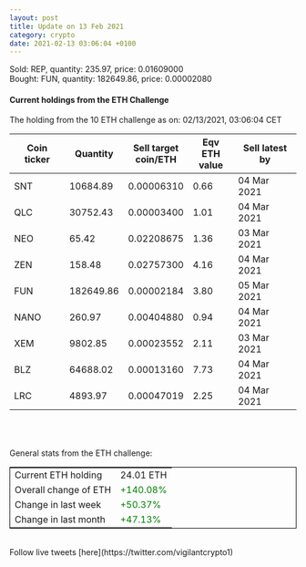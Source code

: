 ```yaml
---
layout: post
title: Update on 13 Feb 2021
category: crypto
date: 2021-02-13 03:06:04 +0100
---
```

<!-- Global site tag (gtag.js) - Google Analytics -->
<script async src="https://www.googletagmanager.com/gtag/js?id=UA-103831149-5"></script>
<script>
  window.dataLayer = window.dataLayer || [];
  function gtag(){dataLayer.push(arguments);}
  gtag('js', new Date());

  gtag('config', 'UA-103831149-5');
</script>
Sold: REP, quantity:       235.97, price:   0.01609000<br>Bought: FUN, quantity:    182649.86, price:   0.00002080<br>

#### Current holdings from the ETH Challenge

The holding from the 10 ETH challenge as on: 02/13/2021, 03:06:04 CET

|Coin ticker|Quantity|Sell target<br>coin/ETH|Eqv ETH<br>value|Sell latest by|
|-----------|--------|-----------|-----------|--------------|
SNT|10684.89|  0.00006310|0.66|04 Mar 2021|
QLC|30752.43|  0.00003400|1.01|04 Mar 2021|
NEO|65.42|  0.02208675|1.36|03 Mar 2021|
ZEN|158.48|  0.02757300|4.16|04 Mar 2021|
FUN|182649.86|  0.00002184|3.80|05 Mar 2021|
NANO|260.97|  0.00404880|0.94|04 Mar 2021|
XEM|9802.85|  0.00023552|2.11|03 Mar 2021|
BLZ|64688.02|  0.00013160|7.73|04 Mar 2021|
LRC|4893.97|  0.00047019|2.25|04 Mar 2021|

<br>
<br>
<br>
General stats from the ETH challenge:

<table style="border:1px solid black;margin-left:auto;margin-right:auto;">
	<tbody>
	<tr>
		<td>Current ETH holding</td>
		<td>     24.01 ETH</td>
	</tr>
	<tr>
		<td>Overall change of ETH</td>
		<td><font color="green">+140.08%</font></td>
	</tr>
	<tr>
		<td>Change in last week</td>
		<td><font color="green">+50.37%</font></td>
	</tr>
	<tr>
		<td>Change in last month</td>
		<td><font color="green">+47.13%</font></td>
	</tr>
	</tbody>
</table>

<br>
Follow live tweets [here](https://twitter.com/vigilantcrypto1)
<br>
<br>
